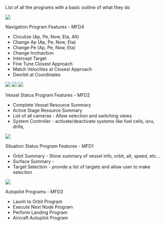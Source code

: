 List of all the programs with a basic outline of what they do
		
![](https://i.imgur.com/r8E8BcJb.png)

Navigation Program Features - MFD4
* Circulize (Ap, Pe, Now, Eta, Alt)
* Change Ap (Ap, Pe, Now, Eta)
* Change Pe (Ap, Pe, Now, Eta)
* Change Inclnaction 
* Intercept Target
* Fine Tune Closest Approach 
* Match Velocities at Closest Approach
* Deorbit at Coordinates

![](https://i.imgur.com/EQRwYrfb.png)      ![](https://i.imgur.com/p8G04dMb.png)      ![](https://i.imgur.com/OdGHPVgb.png)

Vessel Status Program Features	- MFD2	
* Complete Vessel Resource Summary 	
* Active Stage Resource Summary
* List of all cameras - Allow selection and switching views
* System Controller - activate/deactivate systems like fuel cells, isru, drills, 
		
![](https://i.imgur.com/h5i7wb1b.png)

Situation Status Program Features - MFD1		
* Orbit Summary - Show summary of vessel info, orbit, alt, speed, etc...
* Surface Summary - 
* Target Selection - provide a list of targets and allow user to make selection
	
![](https://i.imgur.com/15DyPmCb.png)

Autopilot Programs - MFD3
* Launh to Orbit Program 
* Execute Next Node Program
* Perform Landing Program 
* Aircraft Autopilot Program 


